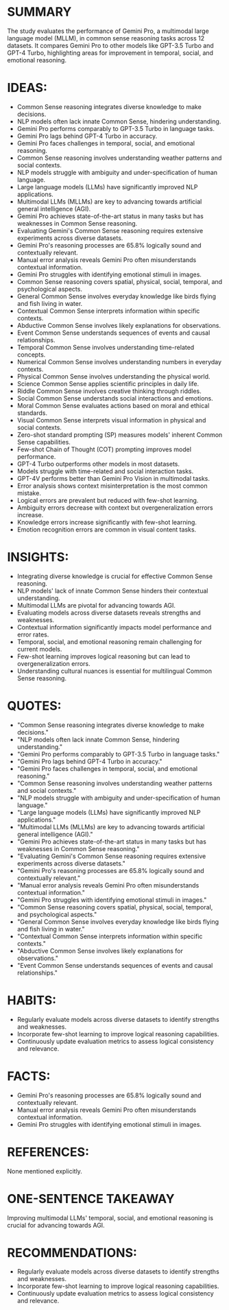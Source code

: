 # SUMMARY
The study evaluates the performance of Gemini Pro, a multimodal large language model (MLLM), in common sense reasoning tasks across 12 datasets. It compares Gemini Pro to other models like GPT-3.5 Turbo and GPT-4 Turbo, highlighting areas for improvement in temporal, social, and emotional reasoning.

# IDEAS:
- Common Sense reasoning integrates diverse knowledge to make decisions.
- NLP models often lack innate Common Sense, hindering understanding.
- Gemini Pro performs comparably to GPT-3.5 Turbo in language tasks.
- Gemini Pro lags behind GPT-4 Turbo in accuracy.
- Gemini Pro faces challenges in temporal, social, and emotional reasoning.
- Common Sense reasoning involves understanding weather patterns and social contexts.
- NLP models struggle with ambiguity and under-specification of human language.
- Large language models (LLMs) have significantly improved NLP applications.
- Multimodal LLMs (MLLMs) are key to advancing towards artificial general intelligence (AGI).
- Gemini Pro achieves state-of-the-art status in many tasks but has weaknesses in Common Sense reasoning.
- Evaluating Gemini's Common Sense reasoning requires extensive experiments across diverse datasets.
- Gemini Pro's reasoning processes are 65.8% logically sound and contextually relevant.
- Manual error analysis reveals Gemini Pro often misunderstands contextual information.
- Gemini Pro struggles with identifying emotional stimuli in images.
- Common Sense reasoning covers spatial, physical, social, temporal, and psychological aspects.
- General Common Sense involves everyday knowledge like birds flying and fish living in water.
- Contextual Common Sense interprets information within specific contexts.
- Abductive Common Sense involves likely explanations for observations.
- Event Common Sense understands sequences of events and causal relationships.
- Temporal Common Sense involves understanding time-related concepts.
- Numerical Common Sense involves understanding numbers in everyday contexts.
- Physical Common Sense involves understanding the physical world.
- Science Common Sense applies scientific principles in daily life.
- Riddle Common Sense involves creative thinking through riddles.
- Social Common Sense understands social interactions and emotions.
- Moral Common Sense evaluates actions based on moral and ethical standards.
- Visual Common Sense interprets visual information in physical and social contexts.
- Zero-shot standard prompting (SP) measures models' inherent Common Sense capabilities.
- Few-shot Chain of Thought (COT) prompting improves model performance.
- GPT-4 Turbo outperforms other models in most datasets.
- Models struggle with time-related and social interaction tasks.
- GPT-4V performs better than Gemini Pro Vision in multimodal tasks.
- Error analysis shows context misinterpretation is the most common mistake.
- Logical errors are prevalent but reduced with few-shot learning.
- Ambiguity errors decrease with context but overgeneralization errors increase.
- Knowledge errors increase significantly with few-shot learning.
- Emotion recognition errors are common in visual content tasks.

# INSIGHTS:
- Integrating diverse knowledge is crucial for effective Common Sense reasoning.
- NLP models' lack of innate Common Sense hinders their contextual understanding.
- Multimodal LLMs are pivotal for advancing towards AGI.
- Evaluating models across diverse datasets reveals strengths and weaknesses.
- Contextual information significantly impacts model performance and error rates.
- Temporal, social, and emotional reasoning remain challenging for current models.
- Few-shot learning improves logical reasoning but can lead to overgeneralization errors.
- Understanding cultural nuances is essential for multilingual Common Sense reasoning.

# QUOTES:
- "Common Sense reasoning integrates diverse knowledge to make decisions."
- "NLP models often lack innate Common Sense, hindering understanding."
- "Gemini Pro performs comparably to GPT-3.5 Turbo in language tasks."
- "Gemini Pro lags behind GPT-4 Turbo in accuracy."
- "Gemini Pro faces challenges in temporal, social, and emotional reasoning."
- "Common Sense reasoning involves understanding weather patterns and social contexts."
- "NLP models struggle with ambiguity and under-specification of human language."
- "Large language models (LLMs) have significantly improved NLP applications."
- "Multimodal LLMs (MLLMs) are key to advancing towards artificial general intelligence (AGI)."
- "Gemini Pro achieves state-of-the-art status in many tasks but has weaknesses in Common Sense reasoning."
- "Evaluating Gemini's Common Sense reasoning requires extensive experiments across diverse datasets."
- "Gemini Pro's reasoning processes are 65.8% logically sound and contextually relevant."
- "Manual error analysis reveals Gemini Pro often misunderstands contextual information."
- "Gemini Pro struggles with identifying emotional stimuli in images."
- "Common Sense reasoning covers spatial, physical, social, temporal, and psychological aspects."
- "General Common Sense involves everyday knowledge like birds flying and fish living in water."
- "Contextual Common Sense interprets information within specific contexts."
- "Abductive Common Sense involves likely explanations for observations."
- "Event Common Sense understands sequences of events and causal relationships."

# HABITS:
- Regularly evaluate models across diverse datasets to identify strengths and weaknesses.
- Incorporate few-shot learning to improve logical reasoning capabilities.
- Continuously update evaluation metrics to assess logical consistency and relevance.

# FACTS:
- Gemini Pro's reasoning processes are 65.8% logically sound and contextually relevant.
- Manual error analysis reveals Gemini Pro often misunderstands contextual information.
- Gemini Pro struggles with identifying emotional stimuli in images.

# REFERENCES:
None mentioned explicitly.

# ONE-SENTENCE TAKEAWAY
Improving multimodal LLMs' temporal, social, and emotional reasoning is crucial for advancing towards AGI.

# RECOMMENDATIONS:
- Regularly evaluate models across diverse datasets to identify strengths and weaknesses.
- Incorporate few-shot learning to improve logical reasoning capabilities.
- Continuously update evaluation metrics to assess logical consistency and relevance.